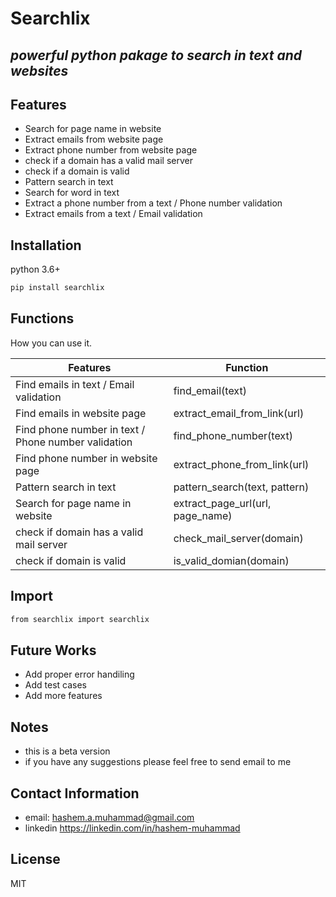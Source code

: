 # Searchlix
## _powerful python pakage to search in text and websites_



## Features

- Search for page name in website
- Extract emails from website page
- Extract phone number from website page
- check if a domain has a valid mail server
- check if a domain is valid
- Pattern search in text
- Search for word in text
- Extract a phone number from a text / Phone number validation
- Extract emails from a text / Email validation






## Installation

python 3.6+

```sh
pip install searchlix
```

## Functions

How you can use it.

| Features | Function |
| ------ | ------ |
| Find emails in text / Email validation | find_email(text) |
| Find emails in website page | extract_email_from_link(url) |
| Find phone number in text / Phone number validation | find_phone_number(text) |
| Find phone number in website page | extract_phone_from_link(url) |
| Pattern search in text | pattern_search(text, pattern) |
| Search for page name in website | extract_page_url(url, page_name) |
| check if domain has a valid mail server | check_mail_server(domain) |
| check if domain is valid | is_valid_domian(domain) |

## Import




```sh
from searchlix import searchlix
```

## Future Works

- Add proper error handiling
- Add test cases
- Add more features

## Notes

- this is a beta version
- if you have any suggestions please feel free to send email to me

## Contact Information 
- email: hashem.a.muhammad@gmail.com
- linkedin https://linkedin.com/in/hashem-muhammad


## License

MIT